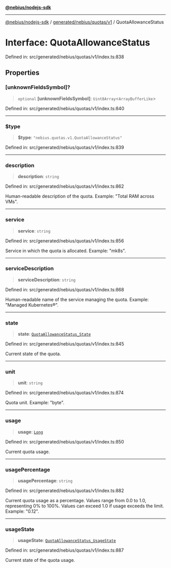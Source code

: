 [**@nebius/nodejs-sdk**](../../../../../README.md)

---

[@nebius/nodejs-sdk](../../../../../README.md) / [generated/nebius/quotas/v1](../README.md) / QuotaAllowanceStatus

# Interface: QuotaAllowanceStatus

Defined in: src/generated/nebius/quotas/v1/index.ts:838

## Properties

### \[unknownFieldsSymbol\]?

> `optional` **\[unknownFieldsSymbol\]**: `Uint8Array`\<`ArrayBufferLike`\>

Defined in: src/generated/nebius/quotas/v1/index.ts:840

---

### $type

> **$type**: `"nebius.quotas.v1.QuotaAllowanceStatus"`

Defined in: src/generated/nebius/quotas/v1/index.ts:839

---

### description

> **description**: `string`

Defined in: src/generated/nebius/quotas/v1/index.ts:862

Human-readable description of the quota.
Example: "Total RAM across VMs".

---

### service

> **service**: `string`

Defined in: src/generated/nebius/quotas/v1/index.ts:856

Service in which the quota is allocated.
Example: "mk8s".

---

### serviceDescription

> **serviceDescription**: `string`

Defined in: src/generated/nebius/quotas/v1/index.ts:868

Human-readable name of the service managing the quota.
Example: "Managed Kubernetes®".

---

### state

> **state**: [`QuotaAllowanceStatus_State`](../type-aliases/QuotaAllowanceStatus_State.md)

Defined in: src/generated/nebius/quotas/v1/index.ts:845

Current state of the quota.

---

### unit

> **unit**: `string`

Defined in: src/generated/nebius/quotas/v1/index.ts:874

Quota unit.
Example: "byte".

---

### usage

> **usage**: [`Long`](../../../../../runtime/protos/core/classes/Long.md)

Defined in: src/generated/nebius/quotas/v1/index.ts:850

Current quota usage.

---

### usagePercentage

> **usagePercentage**: `string`

Defined in: src/generated/nebius/quotas/v1/index.ts:882

Current quota usage as a percentage.
Values range from 0.0 to 1.0, representing 0% to 100%.
Values can exceed 1.0 if usage exceeds the limit.
Example: "0.12".

---

### usageState

> **usageState**: [`QuotaAllowanceStatus_UsageState`](../type-aliases/QuotaAllowanceStatus_UsageState.md)

Defined in: src/generated/nebius/quotas/v1/index.ts:887

Current state of the quota usage.
